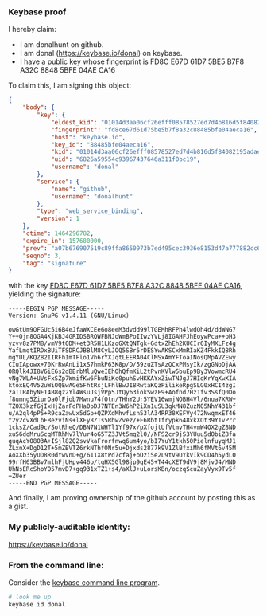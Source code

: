 ### Keybase proof

I hereby claim:

  * I am donalhunt on github.
  * I am donal (https://keybase.io/donal) on keybase.
  * I have a public key whose fingerprint is FD8C E67D 61D7 5BE5 B7F8  A32C 8848 5BFE 04AE CA16

To claim this, I am signing this object:

```json
{
    "body": {
        "key": {
            "eldest_kid": "01014d3aa06cf26efff08578527ed7d4b816d5f84082195adae8a7e33619c98952a40a",
            "fingerprint": "fd8ce67d61d75be5b7f8a32c88485bfe04aeca16",
            "host": "keybase.io",
            "key_id": "88485bfe04aeca16",
            "kid": "01014d3aa06cf26efff08578527ed7d4b816d5f84082195adae8a7e33619c98952a40a",
            "uid": "6826a59554c93967437646a311f0bc19",
            "username": "donal"
        },
        "service": {
            "name": "github",
            "username": "donalhunt"
        },
        "type": "web_service_binding",
        "version": 1
    },
    "ctime": 1464296782,
    "expire_in": 157680000,
    "prev": "a07b676907519c89ffa8650973b7ed495cec3936e8153d47a777882cc6c48933",
    "seqno": 3,
    "tag": "signature"
}
```

with the key [FD8C E67D 61D7 5BE5 B7F8  A32C 8848 5BFE 04AE CA16](https://keybase.io/donal), yielding the signature:

```
-----BEGIN PGP MESSAGE-----
Version: GnuPG v1.4.11 (GNU/Linux)

owGtUm9QFGUc5i6B4eJfaWXCEe6o8eeM3dvdd99lTGEMhRFPh4lwdOh4d/ddWNG7
Y++Ojn8OGA4KjKBJ4GRIDSBRQWFBNJoWmBPoIIwzYVLj8IGAHFJhEoywPca++bH3
yzvv8z7PM8/vmV9t0DM+et3R5H1LKzoGXtQNTgk+GdtxZhEh2KUCIr6IyMXLFz4g
YafLmqtIRDxBUiTFSDRCJBBlM8CyLJOQ5SBr5rDESYwAKSCxMmRIaKZ4FkkIQ8Rh
mgYUL/KQZ82IIRFhImTFlo1Vh6rYXJqtLEERA04ClMSxAmYFToaINosQMpAVZEwy
CIuIApowx+70KrRwAnLi1xS7hmkP63K8p/D/59zuZTsAzQCxPMsyIk/zgGNoDjAA
0RQlk4JI8V6iE6s2dBBrbMluQweIEhOhQfmKiL2tPvnKVlw5buEp9By3VowmcRU4
vNg7WLA+UVsFxSZp7WmifKw6FbuNiKc0puhSvHKKAYxZiwTNJgJ7HIqKrYqXwXIA
ktoxEQ4V52uWiOQEwAGe5FhtRsjLFhlBwJI8RwtaKQzPilikeRpgSLG0xHCI4zgI
zaIIRAbyNE14B8qz2Yl4WsuJsjVPp5JtQy63iokSwzF9+Aofnd7Hz1fv3SsfQ0Do
f8umng5ZiurOa0lFjob7Mwnu74fOtn/THhY2Ur5YEV16wmjNOBH4Vl/6nua7XRW+
TZOX3kzfGjIxHjZarFdPHa0pDJ7NTEn3W6hP2iXn1uSU3qkMN8ZuzN05NhY431bf
u/A2ql4pP5+R9caZawUx5dGp+QZPXdMhvfLsn53lA34RP38XEFVy472NwqmxET46
t2y2cvXdLbFBezviNs+lXEy8ZTs5RhwZvez/+F6RbtTfrypk648xkXOt39Y1vPrr
1cksZ/Cad9c/SotRheQ/DBN7N1WHTl1Yf97x/pXfojtUfVtmvTH4vmW4OX2gZ8ND
xuS6dqMruScqMTRhMv7lYur4oG5TZ3JVt5mq2l0//NFS2cr9jS3YUuu5dObiZ8fa
guqAcYO8O3A+ISjl82Q2svVkaFrorfnwq6um4yo/bI7YuY1tkh50PielnfuyqMJ1
ZLxnX+DgD12T+5mZBVTZ6rkNThfONr5u+Djxds2877k9V1ZlBfxiMh6fMVt6v45M
AoXXb35yUD8R0dYwVnD+g/611X8tPd7cfaj+bOzi5e2L9tV9UYkVIk9CD4h5ydL0
99rfH63BBv7mlhFjUHpv446p/tgHX5Gl98jp9qE45+T44cXET9dV9j8MjvJ4/MND
UhNsERcShoYO57mvD7+gq931xTZ1+s4/aXlJ+uLorsKBn/oczqScuZayVyx9Tv5f
=ZUer
-----END PGP MESSAGE-----

```

And finally, I am proving ownership of the github account by posting this as a gist.

### My publicly-auditable identity:

https://keybase.io/donal

### From the command line:

Consider the [keybase command line program](https://keybase.io/download).

```bash
# look me up
keybase id donal
```
